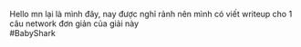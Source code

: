 
Hello mn lại là mình đây, nay được nghỉ rảnh nên mình có viết writeup cho 1 câu network đơn giản của giải này  
#BabyShark
